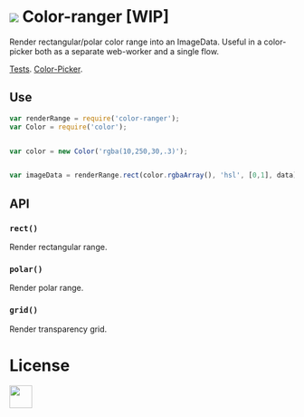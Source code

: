 # <img src="https://cdn.rawgit.com/dfcreative/color-ranger/design/logo-56.png"/> Color-ranger [WIP]

Render rectangular/polar color range into an ImageData.
Useful in a color-picker both as a separate web-worker and a single flow.

[Tests](todo). [Color-Picker](todo).


## Use

```js
var renderRange = require('color-ranger');
var Color = require('color');


var color = new Color('rgba(10,250,30,.3)');


var imageData = renderRange.rect(color.rgbaArray(), 'hsl', [0,1], data);
```

## API

### `rect()`

Render rectangular range.

### `polar()`

Render polar range.

### `grid()`

Render transparency grid.


# License

<a href="http://unlicense.org/UNLICENSE"><img src="http://upload.wikimedia.org/wikipedia/commons/6/62/PD-icon.svg" width="40"/></a>